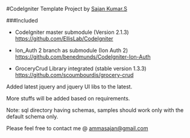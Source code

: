 #CodeIgniter Template Project
by [Sajan Kumar.S](http://ammasajan.blogspot.com)

###Included
* CodeIgniter master submodule (Version 2.1.3)
  https://github.com/EllisLab/CodeIgniter

* Ion_Auth 2 branch as submodule (Ion Auth 2)
  https://github.com/benedmunds/CodeIgniter-Ion-Auth

* GroceryCrud Library integrated (stable version 1.3.3)
  https://github.com/scoumbourdis/grocery-crud
  
Added latest jquery and jquery UI libs to the latest.

More stuffs will be added based on requirements.

Note: sql directory having schemas, samples should work only with the default schema only.

Please feel free to contact me @ ammasajan@gmail.com
